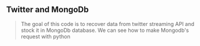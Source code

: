 ## Twitter and MongoDb

> The goal of this code is to recover data from twitter streaming API and stock 
> it in MongoDb database. 
> We can see how to make Mongodb's request with python
